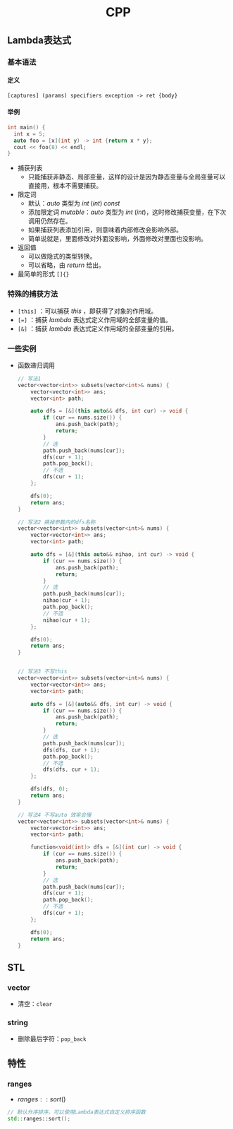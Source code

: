 <center><h1>CPP</h1></center>



## Lambda表达式

### 基本语法

#### 定义

``` 
[captures] (params) specifiers exception -> ret {body}
```



#### 举例

```cpp
int main() {
  int x = 5;
  auto foo = [x](int y) -> int {return x * y};
  cout << foo(8) << endl;
}
```

- 捕获列表
  - 只能捕获非静态、局部变量，这样的设计是因为静态变量与全局变量可以直接用，根本不需要捕获。
- 限定词
  - 默认：$auto$ 类型为 $int\;(int)\;const$
  - 添加限定词 $mutable$：$auto$ 类型为 $int\;(int)$，这时修改捕获变量，在下次调用仍然存在。
  - 如果捕获列表添加引用，则意味着内部修改会影响外部。
  - 简单说就是，里面修改对外面没影响，外面修改对里面也没影响。
- 返回值
  - 可以做隐式的类型转换。
  - 可以省略，由 $return$ 给出。
- 最简单的形式 `[]{}`



### 特殊的捕获方法

- `[this]` ：可以捕获 $this$ ，即获得了对象的作用域。
- `[=]` ：捕获 $lambda$ 表达式定义作用域的全部变量的值。
- `[&]` ：捕获 $lambda$ 表达式定义作用域的全部变量的引用。



### 一些实例

- 函数递归调用

  ```cpp
  // 写法1
  vector<vector<int>> subsets(vector<int>& nums) {
      vector<vector<int>> ans;
      vector<int> path;
  
      auto dfs = [&](this auto&& dfs, int cur) -> void {
          if (cur == nums.size()) {
              ans.push_back(path);
              return;
          }
          // 选
          path.push_back(nums[cur]);
          dfs(cur + 1); 
          path.pop_back();
          // 不选
          dfs(cur + 1); 
      };
  
      dfs(0);
      return ans;
  }
  
  // 写法2 换掉参数内的dfs名称
  vector<vector<int>> subsets(vector<int>& nums) {
      vector<vector<int>> ans;
      vector<int> path;
  
      auto dfs = [&](this auto&& nihao, int cur) -> void {
          if (cur == nums.size()) {
              ans.push_back(path);
              return;
          }
          // 选
          path.push_back(nums[cur]);
          nihao(cur + 1); 
          path.pop_back();
          // 不选
          nihao(cur + 1); 
      };
  
      dfs(0);
      return ans;
  }
  
  
  // 写法3 不写this
  vector<vector<int>> subsets(vector<int>& nums) {
      vector<vector<int>> ans;
      vector<int> path;
  
      auto dfs = [&](auto&& dfs, int cur) -> void {
          if (cur == nums.size()) {
              ans.push_back(path);
              return;
          }
          // 选
          path.push_back(nums[cur]);
          dfs(dfs, cur + 1); 
          path.pop_back();
          // 不选
          dfs(dfs, cur + 1); 
      };
  
      dfs(dfs, 0);
      return ans;
  }
  
  // 写法4 不写auto 效率会慢
  vector<vector<int>> subsets(vector<int>& nums) {
      vector<vector<int>> ans;
      vector<int> path;
  
      function<void(int)> dfs = [&](int cur) -> void {
          if (cur == nums.size()) {
              ans.push_back(path);
              return;
          }
          // 选
          path.push_back(nums[cur]);
          dfs(cur + 1); 
          path.pop_back();
          // 不选
          dfs(cur + 1); 
      };
  
      dfs(0);
      return ans;
  }
  ```






## STL

### vector

- 清空：`clear`



### string

- 删除最后字符：`pop_back`





## 特性

### ranges

- $ranges::sort()$

```cpp
// 默认升序排序，可以使用Lambda表达式自定义排序函数
std::ranges::sort(); 
```




